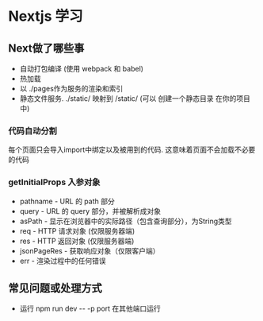 # Nextjs 学习

## Next做了哪些事

- 自动打包编译 (使用 webpack 和 babel)
- 热加载
- 以 ./pages作为服务的渲染和索引
- 静态文件服务. ./static/ 映射到 /static/ (可以 创建一个静态目录 在你的项目中)

### 代码自动分割

每个页面只会导入import中绑定以及被用到的代码. 这意味着页面不会加载不必要的代码

### getInitialProps 入参对象

- pathname - URL 的 path 部分
- query - URL 的 query 部分，并被解析成对象
- asPath - 显示在浏览器中的实际路径（包含查询部分），为String类型
- req - HTTP 请求对象 (仅限服务器端)
- res - HTTP 返回对象 (仅限服务器端)
- jsonPageRes - 获取响应对象（仅限客户端）
- err - 渲染过程中的任何错误

## 常见问题或处理方式

- 运行 npm run dev -- -p port 在其他端口运行